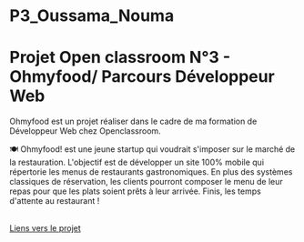 
# P3_Oussama_Nouma
# Projet Open classroom N°3 - Ohmyfood/ Parcours Développeur Web
<p>Ohmyfood est un projet réaliser dans le cadre de ma formation de Développeur Web chez Openclassroom.</p>
<p> 🍽 Ohmyfood! est une jeune startup qui voudrait s'imposer sur le marché de la restauration. L'objectif est de développer un site 100% mobile qui répertorie les menus de restaurants gastronomiques. En plus des systèmes classiques de réservation, les clients pourront composer le menu de leur repas pour que les plats soient prêts à leur arrivée. Finis, les temps d'attente au restaurant !</p>
<br>
<a href="https://oussamanouma.github.io/OussamaNouma_3_17032021/">Liens vers le projet</a>
